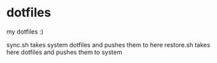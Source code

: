 # dotfiles
my dotfiles :)

sync.sh takes system dotfiles and pushes them to here
restore.sh takes here dotfiles and pushes them to system
